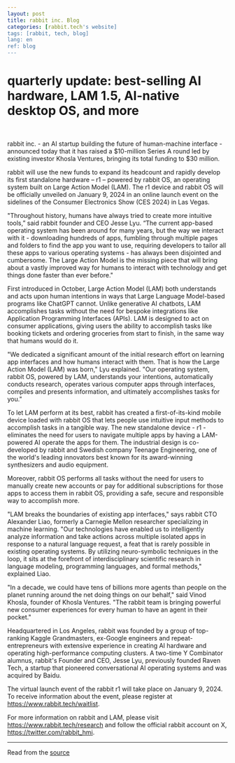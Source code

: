 ```yaml
---
layout: post
title: rabbit inc. Blog
categories: [rabbit.tech's website]
tags: [rabbit, tech, blog]
lang: en
ref: blog
---
```


<h1>quarterly update: best-selling AI hardware, LAM 1.5, AI-native desktop OS, and more</h1>

<br>

rabbit inc. - an AI startup building the future of human-machine interface - announced today that it has raised a $10-million Series A round led by existing investor Khosla Ventures, bringing its total funding to $30 million.


rabbit will use the new funds to expand its headcount and rapidly develop its first standalone hardware – r1 – powered by rabbit OS, an operating system built on Large Action Model (LAM). The r1 device and rabbit OS will be officially unveiled on January 9, 2024 in an online launch event on the sidelines of the Consumer Electronics Show (CES 2024) in Las Vegas.


"Throughout history, humans have always tried to create more intuitive tools,” said rabbit founder and CEO Jesse Lyu. “The current app-based operating system has been around for many years, but the way we interact with it - downloading hundreds of apps, fumbling through multiple pages and folders to find the app you want to use, requiring developers to tailor all these apps to various operating systems - has always been disjointed and cumbersome. The Large Action Model is the missing piece that will bring about a vastly improved way for humans to interact with technology and get things done faster than ever before."


First introduced in October, Large Action Model (LAM) both understands and acts upon human intentions in ways that Large Language Model-based programs like ChatGPT cannot. Unlike generative AI chatbots, LAM accomplishes tasks without the need for bespoke integrations like Application Programming Interfaces (APIs). LAM is designed to act on consumer applications, giving users the ability to accomplish tasks like booking tickets and ordering groceries from start to finish, in the same way that humans would do it.


"We dedicated a significant amount of the initial research effort on learning app interfaces and how humans interact with them. That is how the Large Action Model (LAM) was born," Lyu explained. "Our operating system, rabbit OS, powered by LAM, understands your intentions, automatically conducts research, operates various computer apps through interfaces, compiles and presents information, and ultimately accomplishes tasks for you."


To let LAM perform at its best, rabbit has created a first-of-its-kind mobile device loaded with rabbit OS that lets people use intuitive input methods to accomplish tasks in a tangible way. The new standalone device - r1 - eliminates the need for users to navigate multiple apps by having a LAM-powered AI operate the apps for them. The industrial design is co-developed by rabbit and Swedish company Teenage Engineering, one of the world's leading innovators best known for its award-winning synthesizers and audio equipment.


Moreover, rabbit OS performs all tasks without the need for users to manually create new accounts or pay for additional subscriptions for those apps to access them in rabbit OS, providing a safe, secure and responsible way to accomplish more.


"LAM breaks the boundaries of existing app interfaces," says rabbit CTO Alexander Liao, formerly a Carnegie Mellon researcher specializing in machine learning. "Our technologies have enabled us to intelligently analyze information and take actions across multiple isolated apps in response to a natural language request, a feat that is rarely possible in existing operating systems. By utilizing neuro-symbolic techniques in the loop, it sits at the forefront of interdisciplinary scientific research in language modeling, programming languages, and formal methods," explained Liao.


"In a decade, we could have tens of billions more agents than people on the planet running around the net doing things on our behalf," said Vinod Khosla, founder of Khosla Ventures. "The rabbit team is bringing powerful new consumer experiences for every human to have an agent in their pocket."


Headquartered in Los Angeles, rabbit was founded by a group of top-ranking Kaggle Grandmasters, ex-Google engineers and repeat-entrepreneurs with extensive experience in creating AI hardware and operating high-performance computing clusters. A two-time Y Combinator alumnus, rabbit's Founder and CEO, Jesse Lyu, previously founded Raven Tech, a startup that pioneered conversational AI operating systems and was acquired by Baidu.


The virtual launch event of the rabbit r1 will take place on January 9, 2024. To receive information about the event, please register at https://www.rabbit.tech/waitlist.


For more information on rabbit and LAM, please visit https://www.rabbit.tech/research and follow the official rabbit account on X, https://twitter.com/rabbit_hmi.

<hr>

Read from the <a href="https://www.rabbit.tech/newsroom/rabbit-raises-additional-10m" target="_blank"><span class="underline-anchor">source<span class="underline moving-underline"></span></span></a>
